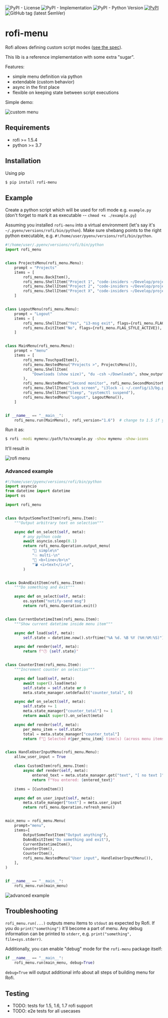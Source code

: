 ![PyPI - License](https://img.shields.io/pypi/l/rofi-menu.svg)
![PyPI - Implementation](https://img.shields.io/pypi/implementation/rofi-menu.svg)
![PyPI - Python Version](https://img.shields.io/pypi/pyversions/rofi-menu.svg)
[![PyPI](https://img.shields.io/pypi/v/rofi-menu.svg)](https://pypi.org/project/rofi-menu/)
![GitHub tag (latest SemVer)](https://img.shields.io/github/tag/miphreal/python-rofi-menu.svg)

# rofi-menu

Rofi allows defining custom script modes ([see the spec](https://github.com/davatorium/rofi/blob/next/doc/rofi-script.5.markdown)).

This lib is a reference implementation with some extra "sugar".

Features:

- simple menu definition via python
- extendable (custom behavior)
- async in the first place
- flexible on keeping state between script executions

Simple demo:

![custom menu](https://github.com/miphreal/python-rofi-menu/raw/master/docs/demo.gif)

## Requirements

- rofi >= 1.5.4
- python >= 3.7


## Installation

Using pip

```sh
$ pip install rofi-menu
```

## Example

Create a python script which will be used for rofi mode
e.g. `example.py` (don't forget to mark it as executable -- `chmod +x ./example.py`)

Assuming you installed `rofi-menu` into a virtual environment (let's say it's `~/.pyenv/versions/rofi/bin/python`).
Make sure shebang points to the right python executable, e.g. `#!/home/user/pyenv/versions/rofi/bin/python`.

```python
#!/home/user/.pyenv/versions/rofi/bin/python
import rofi_menu


class ProjectsMenu(rofi_menu.Menu):
    prompt = "Projects"
    items = [
        rofi_menu.BackItem(),
        rofi_menu.ShellItem("Project 1", "code-insiders ~/Develop/project1"),
        rofi_menu.ShellItem("Project 2", "code-insiders ~/Develop/project2"),
        rofi_menu.ShellItem("Project X", "code-insiders ~/Develop/projectx"),
    ]


class LogoutMenu(rofi_menu.Menu):
    prompt = "Logout"
    items = [
        rofi_menu.ShellItem("Yes", "i3-msg exit", flags={rofi_menu.FLAG_STYLE_URGENT}),
        rofi_menu.ExitItem("No", flags={rofi_menu.FLAG_STYLE_ACTIVE}),
    ]


class MainMenu(rofi_menu.Menu):
    prompt = "menu"
    items = [
        rofi_menu.TouchpadItem(),
        rofi_menu.NestedMenu("Projects >", ProjectsMenu()),
        rofi_menu.ShellItem(
            "Downloads (show size)", "du -csh ~/Downloads", show_output=True
        ),
        rofi_menu.NestedMenu("Second monitor", rofi_menu.SecondMonitorMenu()),
        rofi_menu.ShellItem("Lock screen", "i3lock -i ~/.config/i3/bg.png"),
        rofi_menu.ShellItem("Sleep", "systemctl suspend"),
        rofi_menu.NestedMenu("Logout", LogoutMenu()),
    ]


if __name__ == "__main__":
    rofi_menu.run(MainMenu(), rofi_version="1.6")  # change to 1.5 if you use older rofi version
```

Run it as:

```sh
$ rofi -modi mymenu:/path/to/example.py -show mymenu -show-icons
```

It'll result in

![rofi menu](https://github.com/miphreal/python-rofi-menu/raw/master/docs/menu-example.png)


### Advanced example


```python
#!/home/user/pyenv/versions/rofi/bin/python
import asyncio
from datetime import datetime
import os

import rofi_menu


class OutputSomeTextItem(rofi_menu.Item):
    """Output arbitrary text on selection"""

    async def on_select(self, meta):
        # any python code
        await asyncio.sleep(0.1)
        return rofi_menu.Operation.output_menu(
            "💢 simple\n"
            "💥 multi-\n"
            "💫 <b>line</b>\n"
            "💣 <i>text</i>\n",
        )


class DoAndExitItem(rofi_menu.Item):
    """Do something and exit"""

    async def on_select(self, meta):
        os.system("notify-send msg")
        return rofi_menu.Operation.exit()


class CurrentDatetimeItem(rofi_menu.Item):
    """Show current datetime inside menu item"""

    async def load(self, meta):
        self.state = datetime.now().strftime("%A %d. %B %Y (%H:%M:%S)")

    async def render(self, meta):
        return f"🕑 {self.state}"


class CounterItem(rofi_menu.Item):
    """Increment counter on selection"""

    async def load(self, meta):
        await super().load(meta)
        self.state = self.state or 0
        meta.state_manager.setdefault("counter_total", 0)

    async def on_select(self, meta):
        self.state += 1
        meta.state_manager["counter_total"] += 1
        return await super().on_select(meta)

    async def render(self, meta):
        per_menu_item = self.state
        total = meta.state_manager["counter_total"]
        return f"🏃 Selected #{per_menu_item} time(s) (across menu items #{total})"


class HandleUserInputMenu(rofi_menu.Menu):
    allow_user_input = True

    class CustomItem(rofi_menu.Item):
        async def render(self, meta):
            entered_text = meta.state_manager.get("text", "[ no text ]")
            return f"You entered: {entered_text}"

    items = [CustomItem()]

    async def on_user_input(self, meta):
        meta.state_manager["text"] = meta.user_input
        return rofi_menu.Operation.refresh_menu()


main_menu = rofi_menu.Menu(
    prompt="menu",
    items=[
        OutputSomeTextItem("Output anything"),
        DoAndExitItem("Do something and exit"),
        CurrentDatetimeItem(),
        CounterItem(),
        CounterItem(),
        rofi_menu.NestedMenu("User input", HandleUserInputMenu()),
    ],
)


if __name__ == "__main__":
    rofi_menu.run(main_menu)
```

![advanced example](https://github.com/miphreal/python-rofi-menu/raw/master/docs/menu-example-advanced.png)


## Troubleshooting

`rofi_menu.run(...)` outputs menu items to `stdout` as expected by Rofi. If you do
`print("something")` it'll become a part of menu. Any debug information
can be printed to `stderr`, e.g. `print("something", file=sys.stderr)`.

Additionally, you can enable "debug" mode for the `rofi-menu` package itself:

```python
if __name__ == "__main__":
    rofi_menu.run(main_menu, debug=True)
```

`debug=True` will output additional info about all steps of building menu for Rofi.


## Testing

- TODO: tests for 1.5, 1.6, 1.7 rofi support
- TODO: e2e tests for all usecases
